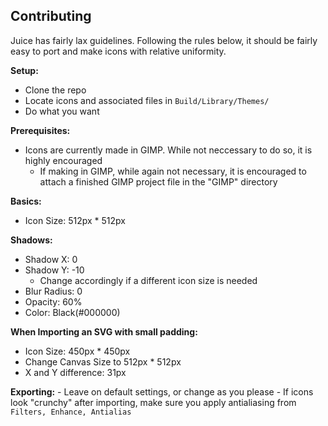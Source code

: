 **Contributing**
---
Juice has fairly lax guidelines. Following the rules below, it should be fairly easy to port and make icons with relative uniformity.

**Setup:**
  - Clone the repo
  - Locate icons and associated files in `Build/Library/Themes/`
  - Do what you want
  
**Prerequisites:**
  - Icons are currently made in GIMP. While not neccessary to do so, it is highly encouraged
    - If making in GIMP, while again not necessary, it is encouraged to attach a finished GIMP project file in the "GIMP" directory
    
**Basics:**
   - Icon Size: 512px * 512px
   
**Shadows:**
  - Shadow X: 0
  - Shadow Y: -10
    - Change accordingly if a different icon size is needed
  - Blur Radius: 0
  - Opacity: 60%
  - Color: Black(#000000)
  
**When Importing an SVG with small padding:**
  - Icon Size: 450px * 450px
  - Change Canvas Size to 512px * 512px
  - X and Y difference: 31px
  
  **Exporting:**
    - Leave on default settings, or change as you please
      - If icons look "crunchy" after importing, make sure you apply antialiasing from `Filters, Enhance, Antialias`
